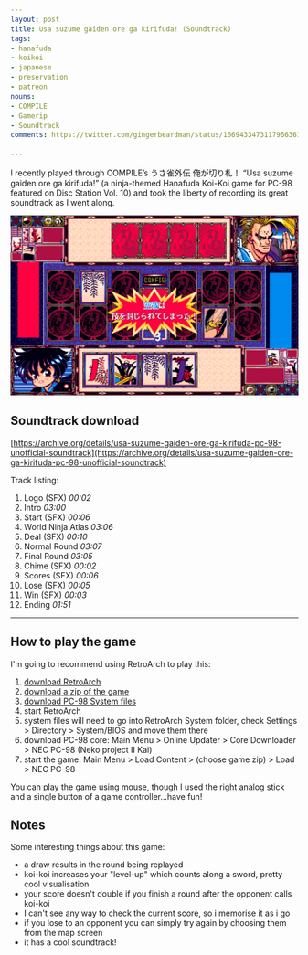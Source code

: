 ```yaml
---
layout: post
title: Usa suzume gaiden ore ga kirifuda! (Soundtrack)
tags:
- hanafuda
- koikoi
- japanese
- preservation
- patreon
nouns:
- COMPILE
- Gamerip
- Soundtrack
comments: https://twitter.com/gingerbeardman/status/1669433473117966361

---
```


I recently played through COMPILE’s うさ雀外伝 俺が切り札！ “Usa suzume gaiden ore ga kirifuda!” (a ninja-themed Hanafuda Koi-Koi game for PC-98 featured on Disc Station Vol. 10) and took the liberty of recording its great soundtrack as I went along.

![PNG](/images/posts/kirifuda.png#pixel "うさ雀外伝 俺が切り札！ “Usa suzume gaiden ore ga kirifuda!”")

## Soundtrack download

[https://archive.org/details/usa-suzume-gaiden-ore-ga-kirifuda-pc-98-unofficial-soundtrack](https://archive.org/details/usa-suzume-gaiden-ore-ga-kirifuda-pc-98-unofficial-soundtrack)

Track listing:

1. Logo (SFX) *00:02*
2. Intro *03:00*
3. Start (SFX) *00:06*
4. World Ninja Atlas *03:06*
5. Deal (SFX) *00:10*
6. Normal Round *03:07*
7. Final Round *03:05*
8. Chime (SFX) *00:02*
9. Scores (SFX) *00:06*
10. Lose (SFX) *00:05*
11. Win (SFX) *00:03*
12. Ending *01:51*

---- 

## How to play the game

I'm going to recommend using RetroArch to play this:
1. [download RetroArch](https://www.retroarch.com/?page=platforms)
2. [download a zip of the game](https://archive.org/download/NeoKobe-NecPc-98012017-11-17/Compile.zip/Compile%2FDisc%20Station%20Vol.%2010%2FDisc%20Station%20Vol.%2010%20%28Usajan%20Gaiden%20-%20Ore%20ga%20Kirifuda%21%29%20%5BFD%5D.zip)
3. [download PC-98 System files](https://github.com/Abdess/retroarch_system/tree/libretro/NEC%20-%20PC-98)
4. start RetroArch
5. system files will need to go into RetroArch System folder, check Settings > Directory > System/BIOS and move them there
6. download PC-98 core: Main Menu > Online Updater > Core Downloader > NEC PC-98 (Neko project II Kai)
7. start the game: Main Menu > Load Content > (choose game zip) > Load > NEC PC-98

You can play the game using mouse, though I used the right analog stick and a single button of a game controller...have fun!

## Notes

Some interesting things about this game:
- a draw results in the round being replayed
- koi-koi increases your "level-up" which counts along a sword, pretty cool visualisation
- your score doesn't double if you finish a round after the opponent calls koi-koi
- I can't see any way to check the current score, so i memorise it as i go
- if you lose to an opponent you can simply try again by choosing them from the map screen
- it has a cool soundtrack!
